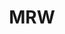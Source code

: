 ---
title: MRW
crosslinks:
- reactiongifs
- pics
- aww
- france
- EnoughTrumpSpam
- gifs
- The_Donald
- startrekgifs
---